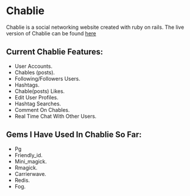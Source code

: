 # **Chablie**

Chablie is a social networking website created with ruby on rails. The live version of Chablie can be found [here](https://chablie.herokuapp.com)


## Current Chablie Features:

+ User Accounts.
+ Chables (posts).
+ Following/Followers Users.
+ Hashtags.
+ Chable(posts) Likes.
+ Edit User Profiles.
+ Hashtag Searches.
+ Comment On Chables.
+ Real Time Chat With Other Users.

## Gems I Have Used In Chablie So Far:

+ Pg
+ Friendly_id.
+ Mini_magick.
+ Rmagick.
+ Carrierwave.
+ Redis.
+ Fog.
